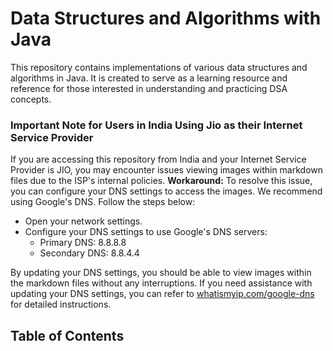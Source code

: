 # Data Structures and Algorithms with Java

This repository contains implementations of various data structures and algorithms in Java. It is created to serve as a learning resource and reference for those interested in understanding and practicing DSA concepts.

### Important Note for Users in India Using Jio as their Internet Service Provider
If you are accessing this repository from India and your Internet Service Provider is JIO, you may encounter issues viewing images within markdown files due to the ISP's internal policies.
**Workaround:**
To resolve this issue, you can configure your DNS settings to access the images. We recommend using Google's DNS. Follow the steps below:
- Open your network settings.
- Configure your DNS settings to use Google's DNS servers:
  - Primary DNS: 8.8.8.8
  - Secondary DNS: 8.8.4.4

By updating your DNS settings, you should be able to view images within the markdown files without any interruptions.
If you need assistance with updating your DNS settings, you can refer to [whatismyip.com/google-dns](https://www.whatismyip.com/google-dns/) for detailed instructions.
## Table of Contents
